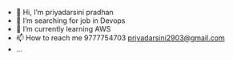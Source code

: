 - 👋 Hi, I’m priyadarsini pradhan
- 👀 I’m searching for job in Devops
- 🌱 I’m currently learning AWS
- 📫 How to reach me 
           9777754703
           priyadarsini2903@gmail.com
- ...

<!---
priyadarsinipradhan/priyadarsinipradhan is a ✨ special ✨ repository because its `README.md` (this file) appears on your GitHub profile.
You can click the Preview link to take a look at your changes.
--->
